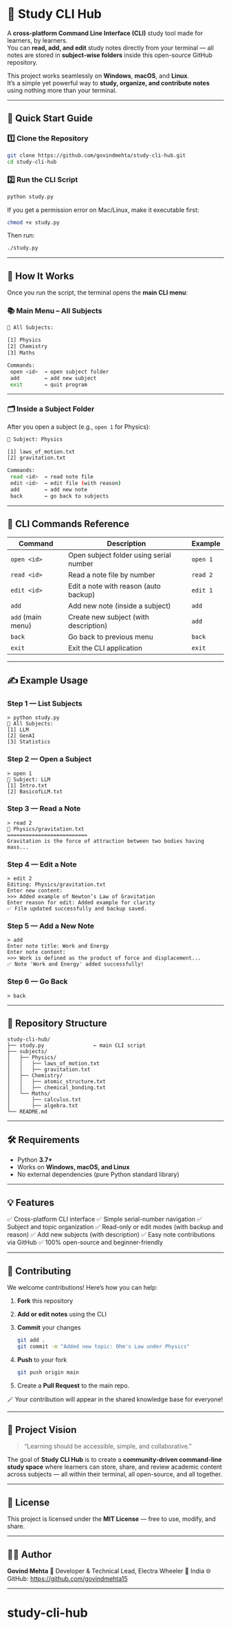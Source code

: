 # 📘 Study CLI Hub

A **cross-platform Command Line Interface (CLI)** study tool made for learners, by learners.  
You can **read, add, and edit** study notes directly from your terminal — all notes are stored in **subject-wise folders** inside this open-source GitHub repository.

This project works seamlessly on **Windows**, **macOS**, and **Linux**.  
It’s a simple yet powerful way to **study, organize, and contribute notes** using nothing more than your terminal.

---

## 🚀 Quick Start Guide

### 1️⃣ Clone the Repository
```bash
git clone https://github.com/govindmehta/study-cli-hub.git
cd study-cli-hub
````

### 2️⃣ Run the CLI Script

```bash
python study.py
```

If you get a permission error on Mac/Linux, make it executable first:

```bash
chmod +x study.py
```

Then run:

```bash
./study.py
```

---

## 🧠 How It Works

Once you run the script, the terminal opens the **main CLI menu**:

### 📚 Main Menu – All Subjects

```bash
📘 All Subjects:

[1] Physics
[2] Chemistry
[3] Maths

Commands:
 open <id>  → open subject folder
 add        → add new subject
 exit       → quit program
```

---

### 🗂 Inside a Subject Folder

After you open a subject (e.g., `open 1` for Physics):

```bash
📂 Subject: Physics

[1] laws_of_motion.txt
[2] gravitation.txt

Commands:
 read <id>  → read note file
 edit <id>  → edit file (with reason)
 add        → add new note
 back       → go back to subjects
```

---

## 🧩 CLI Commands Reference

| Command           | Description                             | Example  |
| ----------------- | --------------------------------------- | -------- |
| `open <id>`       | Open subject folder using serial number | `open 1` |
| `read <id>`       | Read a note file by number              | `read 2` |
| `edit <id>`       | Edit a note with reason (auto backup)   | `edit 1` |
| `add`             | Add new note (inside a subject)         | `add`    |
| `add` (main menu) | Create new subject (with description)   | `add`    |
| `back`            | Go back to previous menu                | `back`   |
| `exit`            | Exit the CLI application                | `exit`   |

---

## ✍️ Example Usage

### Step 1 — List Subjects

```
> python study.py
📘 All Subjects:
[1] LLM
[2] GenAI
[3] Statistics
```

### Step 2 — Open a Subject

```
> open 1
📂 Subject: LLM
[1] Intro.txt
[2] BasicofLLM.txt
```

### Step 3 — Read a Note

```
> read 2
📖 Physics/gravitation.txt
==========================
Gravitation is the force of attraction between two bodies having mass...
```

### Step 4 — Edit a Note

```
> edit 2
Editing: Physics/gravitation.txt
Enter new content:
>>> Added example of Newton’s Law of Gravitation
Enter reason for edit: Added example for clarity
✅ File updated successfully and backup saved.
```

### Step 5 — Add a New Note

```
> add
Enter note title: Work and Energy
Enter note content:
>>> Work is defined as the product of force and displacement...
✅ Note 'Work and Energy' added successfully!
```

### Step 6 — Go Back

```
> back
```

---

## 📂 Repository Structure

```
study-cli-hub/
├── study.py                ← main CLI script
├── subjects/
│   ├── Physics/
│   │   ├── laws_of_motion.txt
│   │   ├── gravitation.txt
│   ├── Chemistry/
│   │   ├── atomic_structure.txt
│   │   ├── chemical_bonding.txt
│   └── Maths/
│       ├── calculus.txt
│       ├── algebra.txt
└── README.md
```

---

## 🛠️ Requirements

* Python **3.7+**
* Works on **Windows, macOS, and Linux**
* No external dependencies (pure Python standard library)

---

## 💡 Features

✅ Cross-platform CLI interface
✅ Simple serial-number navigation
✅ Subject and topic organization
✅ Read-only or edit modes (with backup and reason)
✅ Add new subjects (with description)
✅ Easy note contributions via GitHub
✅ 100% open-source and beginner-friendly

---

## 🤝 Contributing

We welcome contributions!
Here’s how you can help:

1. **Fork** this repository
2. **Add or edit notes** using the CLI
3. **Commit** your changes

   ```bash
   git add .
   git commit -m "Added new topic: Ohm's Law under Physics"
   ```
4. **Push** to your fork

   ```bash
   git push origin main
   ```
5. Create a **Pull Request** to the main repo.

🪄 Your contribution will appear in the shared knowledge base for everyone!

---

## 🧭 Project Vision

> “Learning should be accessible, simple, and collaborative.”

The goal of **Study CLI Hub** is to create a **community-driven command-line study space**
where learners can store, share, and review academic content across subjects —
all within their terminal, all open-source, and all together.

---

## 📜 License

This project is licensed under the **MIT License** — free to use, modify, and share.

---

## 👨‍💻 Author

**Govind Mehta**
🚀 Developer & Technical Lead, Electra Wheeler
📍 India
🌐 GitHub: https://github.com/govindmehta15

---

# study-cli-hub
